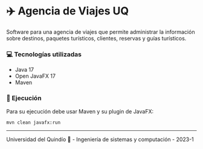 # ✈️ Agencia de Viajes UQ

Software para una agencia de viajes que permite administrar la información sobre destinos, paquetes turísticos, clientes, reservas y guías turísticos. 

### 💻 Tecnologías utilizadas
- Java 17
- Open JavaFX 17
- Maven

### 📍 Ejecución

Para su ejecución debe usar Maven y su plugin de JavaFX:

```
mvn clean javafx:run
```

---

Universidad del Quindío 💚 - Ingeniería de sistemas y computación - 2023-1

